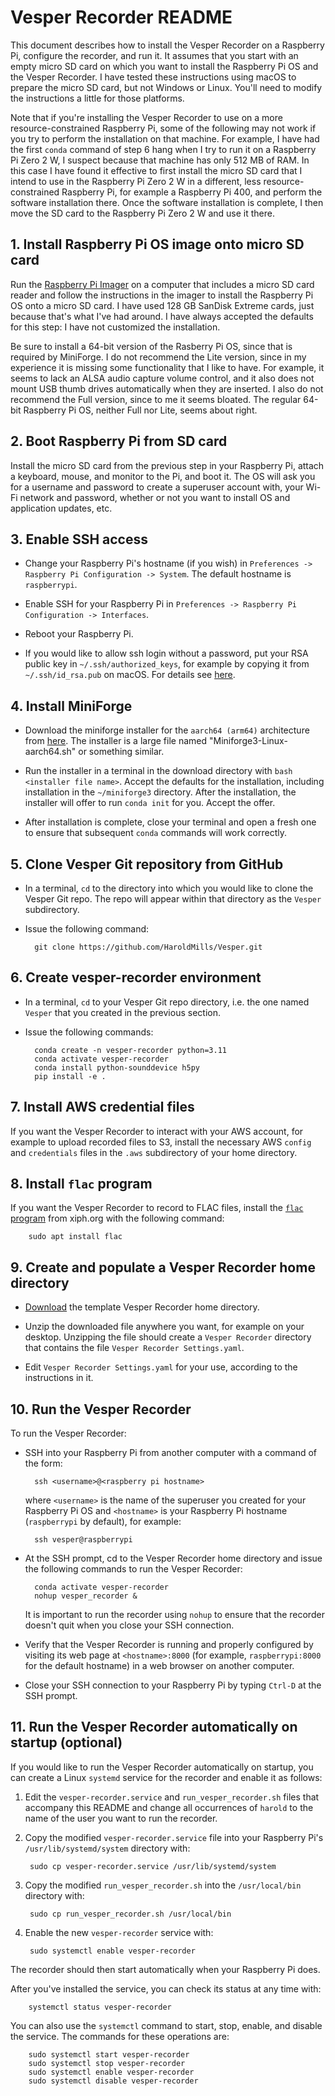# Vesper Recorder README

This document describes how to install the Vesper Recorder on a Raspberry Pi, configure the recorder, and run it. It assumes that you start with an empty micro SD card on which you want to install the Raspberry Pi OS and the Vesper Recorder. I have tested these instructions using macOS to prepare the micro SD card, but not Windows or Linux. You'll need to modify the instructions a little for those platforms.

Note that if you're installing the Vesper Recorder to use on a more resource-constrained Raspberry Pi, some of the following may not work if you try to perform the installation on that machine. For example, I have had the first `conda` command of step 6 hang when I try to run it on a Raspberry Pi Zero 2 W, I suspect because that machine has only 512 MB of RAM. In this case I have found it effective to first install the micro SD card that I intend to use in the Raspberry Pi Zero 2 W in a different, less resource-constrained Raspberry Pi, for example a Raspberry Pi 400, and perform the software installation there. Once the software installation is complete, I then move the SD card to the Raspberry Pi Zero 2 W and use it there.


## 1. Install Raspberry Pi OS image onto micro SD card

Run the [Raspberry Pi Imager](https://www.raspberrypi.com/software/) on a computer that includes a micro SD card reader and follow the instructions in the imager to install the Raspberry Pi OS onto a micro SD card. I have used 128 GB SanDisk Extreme cards, just because that's what I've had around. I have always accepted the defaults for this step: I have not customized the installation.

Be sure to install a 64-bit version of the Rasberry Pi OS, since that is required by MiniForge. I do not recommend the Lite version, since in my experience it is missing some functionality that I like to have. For example, it seems to lack an ALSA audio capture volume control, and it also does not mount USB thumb drives automatically when they are inserted. I also do not recommend the Full version, since to me it seems bloated. The regular 64-bit Raspberry Pi OS, neither Full nor Lite, seems about right.


## 2. Boot Raspberry Pi from SD card

Install the micro SD card from the previous step in your Raspberry Pi, attach a keyboard, mouse, and monitor to the Pi, and boot it. The OS will ask you for a username and password to create a superuser account with, your Wi-Fi network and password, whether or not you want to install OS and application updates, etc.


## 3. Enable SSH access

* Change your Raspberry Pi's hostname (if you wish) in `Preferences -> Raspberry Pi Configuration -> System`. The default hostname is `raspberrypi`.

* Enable SSH for your Raspberry Pi in `Preferences -> Raspberry Pi Configuration -> Interfaces`.

* Reboot your Raspberry Pi.

* If you would like to allow ssh login without a password, put your RSA public key in `~/.ssh/authorized_keys`, for example by copying it from `~/.ssh/id_rsa.pub` on macOS. For details see [here](https://danidudas.medium.com/how-to-connect-to-raspberry-pi-via-ssh-without-password-using-ssh-keys-3abd782688a).


## 4. Install MiniForge

* Download the miniforge installer for the `aarch64 (arm64)` architecture from [here](https://github.com/conda-forge/miniforge). The installer is a large file named "Miniforge3-Linux-aarch64.sh" or something similar.

* Run the installer in a terminal in the download directory with `bash <installer file name>`. Accept the defaults for the installation, including installation in the `~/miniforge3` directory. After the installation, the installer will offer to run `conda init` for you. Accept the offer.

* After installation is complete, close your terminal and open a fresh one to ensure that subsequent `conda` commands will work correctly.


## 5. Clone Vesper Git repository from GitHub

* In a terminal, `cd` to the directory into which you would like to clone the Vesper Git repo. The repo will appear within that directory as the `Vesper` subdirectory.

* Issue the following command:

        git clone https://github.com/HaroldMills/Vesper.git


## 6. Create vesper-recorder environment

* In a terminal, `cd` to your Vesper Git repo directory, i.e. the one named `Vesper` that you created in the previous section.

* Issue the following commands:

        conda create -n vesper-recorder python=3.11
        conda activate vesper-recorder
        conda install python-sounddevice h5py
        pip install -e .


## 7. Install AWS credential files

If you want the Vesper Recorder to interact with your AWS account, for example to upload recorded files to S3, install the necessary AWS `config` and `credentials` files in the `.aws` subdirectory of your home directory.


## 8. Install `flac` program

If you want the Vesper Recorder to record to FLAC files, install the [`flac` program](https://xiph.org/flac/documentation_tools_flac.html) from xiph.org with the following command:

        sudo apt install flac


## 9. Create and populate a Vesper Recorder home directory

* [Download](https://www.dropbox.com/scl/fi/qswv8hdolbis8x57l4inn/Vesper-Recorder-Home-Template.0.3.0a0.zip?rlkey=ycu1f6y84ytmlrss60proyml6&dl=1) the template Vesper Recorder home directory.

* Unzip the downloaded file anywhere you want, for example on your desktop. Unzipping the file should create a `Vesper Recorder` directory that contains the file `Vesper Recorder Settings.yaml`.

* Edit `Vesper Recorder Settings.yaml` for your use, according to the instructions in it.


## 10. Run the Vesper Recorder

To run the Vesper Recorder:

* SSH into your Raspberry Pi from another computer with a command of the form:

        ssh <username>@<raspberry pi hostname>

  where `<username>` is the name of the superuser you created for your Raspberry Pi OS and `<hostname>` is your Raspberry Pi hostname (`raspberrypi` by default), for example:

        ssh vesper@raspberrypi

* At the SSH prompt, cd to the Vesper Recorder home directory and issue the following commands to run the Vesper Recorder:

        conda activate vesper-recorder
        nohup vesper_recorder &

  It is important to run the recorder using `nohup` to ensure that the recorder doesn't quit when you close your SSH connection.

* Verify that the Vesper Recorder is running and properly configured by visiting its web page at `<hostname>:8000` (for example, `raspberrypi:8000` for the default hostname) in a web browser on another computer.

* Close your SSH connection to your Raspberry Pi by typing `Ctrl-D` at the SSH prompt.


## 11. Run the Vesper Recorder automatically on startup (optional)

If you would like to run the Vesper Recorder automatically on startup, you can create a Linux `systemd` service for the recorder and enable it as follows:

1. Edit the `vesper-recorder.service` and `run_vesper_recorder.sh` files that accompany this README and change all occurrences of `harold` to the name of the user you want to run the recorder.

2. Copy the modified `vesper-recorder.service` file into your Raspberry Pi's `/usr/lib/systemd/system` directory with:

        sudo cp vesper-recorder.service /usr/lib/systemd/system

3. Copy the modified `run_vesper_recorder.sh` into the `/usr/local/bin` directory with:

        sudo cp run_vesper_recorder.sh /usr/local/bin

4. Enable the new `vesper-recorder` service with:

        sudo systemctl enable vesper-recorder

The recorder should then start automatically when your Raspberry Pi does.

After you've installed the service, you can check its status at any time with:

        systemctl status vesper-recorder

You can also use the `systemctl` command to start, stop, enable, and disable the service. The commands for these operations are:

        sudo systemctl start vesper-recorder
        sudo systemctl stop vesper-recorder
        sudo systemctl enable vesper-recorder
        sudo systemctl disable vesper-recorder

